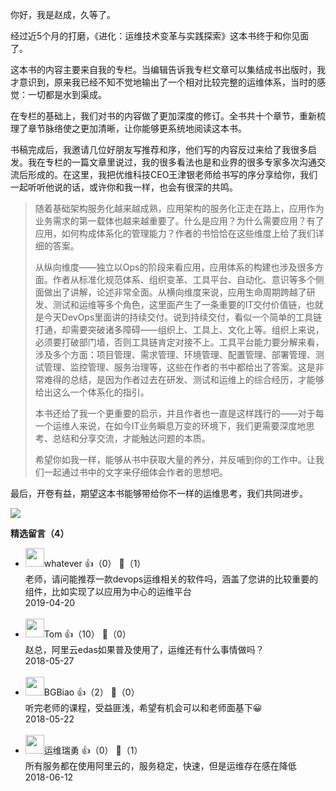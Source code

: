 你好，我是赵成，久等了。

经过近5个月的打磨，《进化：运维技术变革与实践探索》这本书终于和你见面了。

这本书的内容主要来自我的专栏。当编辑告诉我专栏文章可以集结成书出版时，我才意识到，原来我已经不知不觉地输出了一个相对比较完整的运维体系，当时的感觉：一切都是水到渠成。

在专栏的基础上，我们对书的内容做了更加深度的修订。全书共十个章节，重新梳理了章节脉络使之更加清晰，让你能够更系统地阅读这本书。

书稿完成后，我邀请几位好朋友写推荐和序，他们写的内容反过来给了我很多启发。我在专栏的一篇文章里说过，我的很多看法也是和业界的很多专家多次沟通交流后形成的。在这里，我把优维科技CEO王津银老师给书写的序分享给你，我们一起听听他说的话，或许你和我一样，也会有很深的共鸣。

> 随着基础架构服务化越来越成熟，应用架构的服务化正走在路上，应用作为业务需求的第一载体也越来越重要了。什么是应用？为什么需要应用？有了应用，如何构成体系化的管理能力？作者的书恰恰在这些维度上给了我们详细的答案。
> 
> 从纵向维度——独立以Ops的阶段来看应用，应用体系的构建也涉及很多方面。作者从标准化规范体系、组织变革、工具平台、自动化、意识等多个侧面做出了讲解，论述非常全面。从横向维度来说，应用生命周期跨越了研发、测试和运维等多个角色，这里面产生了一条重要的IT交付价值链，也就是今天DevOps里面讲的持续交付。说到持续交付，看似一个简单的工具链打通，却需要突破诸多障碍——组织上、工具上、文化上等。组织上来说，必须要打破部门墙，否则工具链肯定对接不上。工具平台能力要分解来看，涉及多个方面：项目管理、需求管理、环境管理、配置管理、部署管理、测试管理、监控管理、服务治理等，这些在作者的书中都给出了答案。这是非常难得的总结，是因为作者过去在研发、测试和运维上的综合经历，才能够给出这么一个体系化的指引。
> 
> 本书还给了我一个更重要的启示，并且作者也一直是这样践行的——对于每一个运维人来说，在如今IT业务瞬息万变的环境下，我们更需要深度地思考、总结和分享交流，才能触达问题的本质。
> 
> 希望你如我一样，能够从书中获取大量的养分，并反哺到你的工作中。让我们一起通过书中的文字来仔细体会作者的思想吧。

最后，开卷有益，期望这本书能够带给你不一样的运维思考，我们共同进步。

![](https://static001.geekbang.org/resource/image/cb/37/cbc006d923bb09addd1645c6d4afb837.jpg?wh=1142%2A640)
<div><strong>精选留言（4）</strong></div><ul>
<li><img src="https://static001.geekbang.org/account/avatar/00/16/13/eb/150bf071.jpg" width="30px"><span>whatever</span> 👍（0） 💬（1）<div>老师，请问能推荐一款devops运维相关的软件吗，涵盖了您讲的比较重要的组件，比如实现了以应用为中心的运维平台</div>2019-04-20</li><br/><li><img src="https://static001.geekbang.org/account/avatar/00/0f/c3/78/325a37e2.jpg" width="30px"><span>Tom</span> 👍（10） 💬（0）<div>赵总，阿里云edas如果普及使用了，运维还有什么事情做吗？</div>2018-05-27</li><br/><li><img src="https://static001.geekbang.org/account/avatar/00/0f/ef/81/974c87a3.jpg" width="30px"><span>BGBiao</span> 👍（2） 💬（0）<div>听完老师的课程，受益匪浅，希望有机会可以和老师面基下😀</div>2018-05-22</li><br/><li><img src="http://thirdwx.qlogo.cn/mmopen/vi_32/Q0j4TwGTfTIRibt3ibf26Fxic8prlsr9LOcPviaHXqG8icPdRTDpEQYvL7HObRGzuoicicPJVLzuY6vSxNFTVInBNyLVg/132" width="30px"><span>运维瑞勇</span> 👍（0） 💬（1）<div>所有服务都在使用阿里云的，服务稳定，快速，但是运维存在感在降低</div>2018-06-12</li><br/>
</ul>